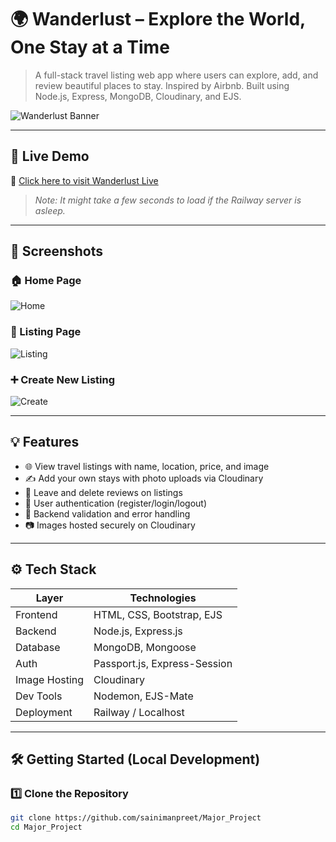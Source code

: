 # 🌍 Wanderlust – Explore the World, One Stay at a Time

> A full-stack travel listing web app where users can explore, add, and review beautiful places to stay. Inspired by Airbnb. Built using Node.js, Express, MongoDB, Cloudinary, and EJS.

![Wanderlust Banner](https://res.cloudinary.com/dddtnlpjt/image/upload/v1722000000/wanderlust/banner.jpg)

---

## 🚀 Live Demo

🔗 [Click here to visit Wanderlust Live](https://wanderlust-production.up.railway.app)

> *Note: It might take a few seconds to load if the Railway server is asleep.*

---

## 📸 Screenshots

### 🏠 Home Page  
![Home](https://res.cloudinary.com/dddtnlpjt/image/upload/v1722000000/wanderlust/homepage.jpg)

### 🏡 Listing Page  
![Listing](https://res.cloudinary.com/dddtnlpjt/image/upload/v1722000000/wanderlust/listing.jpg)

### ➕ Create New Listing  
![Create](https://res.cloudinary.com/dddtnlpjt/image/upload/v1722000000/wanderlust/create.jpg)

---

## 💡 Features

- 🌐 View travel listings with name, location, price, and image  
- ✍️ Add your own stays with photo uploads via Cloudinary  
- 💬 Leave and delete reviews on listings  
- 🔐 User authentication (register/login/logout)  
- 🧾 Backend validation and error handling  
- 📷 Images hosted securely on Cloudinary

---

## ⚙️ Tech Stack

| Layer      | Technologies                  |
|------------|-------------------------------|
| Frontend   | HTML, CSS, Bootstrap, EJS     |
| Backend    | Node.js, Express.js           |
| Database   | MongoDB, Mongoose             |
| Auth       | Passport.js, Express-Session  |
| Image Hosting | Cloudinary                |
| Dev Tools  | Nodemon, EJS-Mate             |
| Deployment | Railway / Localhost           |

---

## 🛠️ Getting Started (Local Development)

### 1️⃣ Clone the Repository

```bash
git clone https://github.com/sainimanpreet/Major_Project
cd Major_Project

